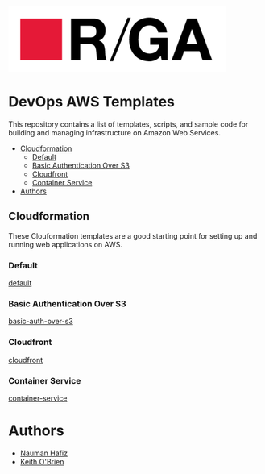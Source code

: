 ![R/GA](./rga_logo.png?raw=true "R/GA")

# DevOps AWS Templates

This repository contains a list of templates, scripts, and sample code for building and managing infrastructure on Amazon Web Services.  

- [Cloudformation](#cloudformation)
  - [Default](#default)
  - [Basic Authentication Over S3](#basic-auth-over-s3)
  - [Cloudfront](#cloudfront)
  - [Container Service](#container-service)  
- [Authors](#authors)

## Cloudformation  

These Clouformation templates are a good starting point for setting up and running web applications on AWS.  

### Default

[default](https://github.com/RGADigital/devops-aws-templates/tree/master/cloudformation/_default)

### Basic Authentication Over S3

[basic-auth-over-s3](https://github.com/RGADigital/devops-aws-templates/tree/master/cloudformation/basic-auth-over-s3)

### Cloudfront

[cloudfront](https://github.com/RGADigital/devops-aws-templates/tree/master/cloudformation/cloudfront)

### Container Service

[container-service](https://github.com/RGADigital/devops-aws-templates/tree/master/cloudformation/container-service)

# Authors

- [Nauman Hafiz](https://github.com/canisvulgaris)
- [Keith O'Brien](https://github.com/fugit)
